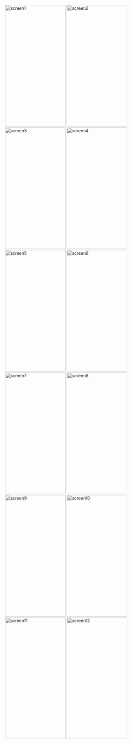 <img src="https://github.com/MohamedBoukouch/Mini_Projet_EST_M/assets/118060836/6d22bf77-3238-49df-a530-027c353da7d8" alt="screen1" width="200" height="400">
<img src="https://github.com/MohamedBoukouch/Mini_Projet_EST_M/assets/118060836/033f1897-654e-4ea6-af7a-f5a4010fb554" alt="screen2" width="200" height="400">
<img src="https://github.com/MohamedBoukouch/Mini_Projet_EST_M/assets/118060836/79cc7e74-4521-4053-a609-785c2f6764fc" alt="screen3" width="200" height="400">
<img src="https://github.com/MohamedBoukouch/Mini_Projet_EST_M/assets/118060836/a8bd132c-12f6-43ba-9a16-cd5746f83b0d" alt="screen4" width="200" height="400">
<img src="https://github.com/MohamedBoukouch/Mini_Projet_EST_M/assets/118060836/2c8bb489-e2bc-401a-8719-0324fb29608f" alt="screen5" width="200" height="400">
<img src="https://github.com/MohamedBoukouch/Mini_Projet_EST_M/assets/118060836/50d1242e-5b13-4236-8808-d5553a96f878" alt="screen6" width="200" height="400">
<img src="https://github.com/MohamedBoukouch/Mini_Projet_EST_M/assets/118060836/90bf881d-7b0e-4bcb-85b3-c86c8ee63c6c" alt="screen7" width="200" height="400">
<img src="https://github.com/MohamedBoukouch/Mini_Projet_EST_M/assets/118060836/0a2211a1-1754-4906-b60e-781e3aa02700" alt="screen8" width="200" height="400">
<img src="https://github.com/MohamedBoukouch/Mini_Projet_EST_M/assets/118060836/c1bd0a2e-bdc3-410a-9923-8f81efc5fa9c" alt="screen9" width="200" height="400">
<img src="https://github.com/MohamedBoukouch/Mini_Projet_EST_M/assets/118060836/4948e06f-71e0-44b9-bd66-aa31b1f3684f" alt="screen10" width="200" height="400">
<img src="https://github.com/MohamedBoukouch/Mini_Projet_EST_M/assets/118060836/8178a9b3-e6bb-4dda-b232-b779105216f3" alt="screen11" width="200" height="400">
<img src="https://github.com/MohamedBoukouch/Mini_Projet_EST_M/assets/118060836/da9c684c-1e57-4647-b86f-41be1b3d81ba" alt="screen12" width="200" height="400">
